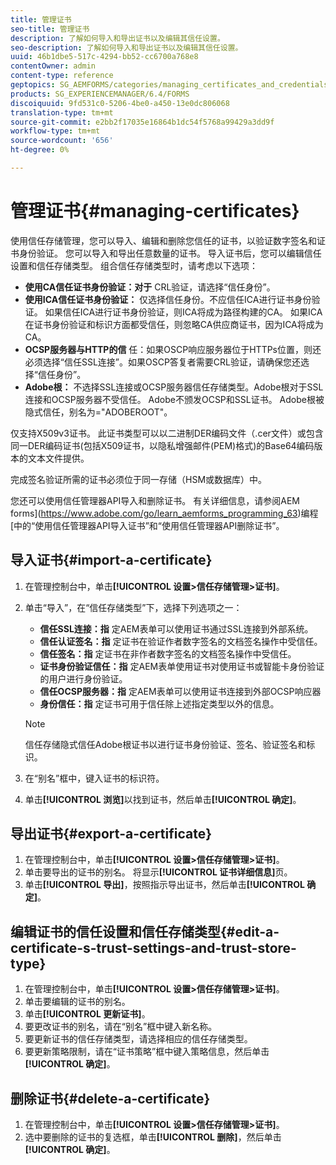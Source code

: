 ```yaml
---
title: 管理证书
seo-title: 管理证书
description: 了解如何导入和导出证书以及编辑其信任设置。
seo-description: 了解如何导入和导出证书以及编辑其信任设置。
uuid: 46b1dbe5-517c-4294-bb52-cc6700a768e8
contentOwner: admin
content-type: reference
geptopics: SG_AEMFORMS/categories/managing_certificates_and_credentials
products: SG_EXPERIENCEMANAGER/6.4/FORMS
discoiquuid: 9fd531c0-5206-4be0-a450-13e0dc806068
translation-type: tm+mt
source-git-commit: e2bb2f17035e16864b1dc54f5768a99429a3dd9f
workflow-type: tm+mt
source-wordcount: '656'
ht-degree: 0%

---
```



# 管理证书{#managing-certificates}

使用信任存储管理，您可以导入、编辑和删除您信任的证书，以验证数字签名和证书身份验证。 您可以导入和导出任意数量的证书。 导入证书后，您可以编辑信任设置和信任存储类型。 组合信任存储类型时，请考虑以下选项：

* **使用CA信任证书身份验证：对于** CRL验证，请选择“信任身份”。
* **使用ICA信任证书身份验证：** 仅选择信任身份。不应信任ICA进行证书身份验证。 如果信任ICA进行证书身份验证，则ICA将成为路径构建的CA。 如果ICA在证书身份验证和标识方面都受信任，则忽略CA供应商证书，因为ICA将成为CA。
* **OCSP服务器与HTTP的信** 任：如果OSCP响应服务器位于HTTPs位置，则还必须选择“信任SSL连接”。如果OSCP答复者需要CRL验证，请确保您还选择“信任身份”。
* **Adobe根：** 不选择SSL连接或OCSP服务器信任存储类型。Adobe根对于SSL连接和OCSP服务器不受信任。 Adobe不颁发OCSP和SSL证书。 Adobe根被隐式信任，别名为=&quot;ADOBEROOT&quot;。

仅支持X509v3证书。 此证书类型可以以二进制DER编码文件（.cer文件）或包含同一DER编码证书(包括X509证书，以隐私增强邮件(PEM)格式)的Base64编码版本的文本文件提供。

完成签名验证所需的证书必须位于同一存储（HSM或数据库）中。

您还可以使用信任管理器API导入和删除证书。 有关详细信息，请参阅AEM forms](https://www.adobe.com/go/learn_aemforms_programming_63)编程[中的“使用信任管理器API导入证书”和“使用信任管理器API删除证书”。

## 导入证书{#import-a-certificate}

1. 在管理控制台中，单击&#x200B;**[!UICONTROL 设置>信任存储管理>证书]**。
1. 单击“导入”，在“信任存储类型”下，选择下列选项之一：

   * **信任SSL连接：指** 定AEM表单可以使用证书通过SSL连接到外部系统。
   * **信任认证签名：指** 定证书在验证作者数字签名的文档签名操作中受信任。
   * **信任签名：指** 定证书在非作者数字签名的文档签名操作中受信任。
   * **证书身份验证信任：指** 定AEM表单使用证书对使用证书或智能卡身份验证的用户进行身份验证。
   * **信任OCSP服务器：指** 定AEM表单可以使用证书连接到外部OCSP响应器
   * **身份信任：指** 定证书可用于信任除上述指定类型以外的信息。

   >[!NOTE]
   >
   >信任存储隐式信任Adobe根证书以进行证书身份验证、签名、验证签名和标识。

1. 在“别名”框中，键入证书的标识符。
1. 单击&#x200B;**[!UICONTROL 浏览]**&#x200B;以找到证书，然后单击&#x200B;**[!UICONTROL 确定]**。

## 导出证书{#export-a-certificate}

1. 在管理控制台中，单击&#x200B;**[!UICONTROL 设置>信任存储管理>证书]**。
1. 单击要导出的证书的别名。 将显示&#x200B;**[!UICONTROL 证书详细信息]**&#x200B;页。
1. 单击&#x200B;**[!UICONTROL 导出]**，按照指示导出证书，然后单击&#x200B;**[!UICONTROL 确定]**。

## 编辑证书的信任设置和信任存储类型{#edit-a-certificate-s-trust-settings-and-trust-store-type}

1. 在管理控制台中，单击&#x200B;**[!UICONTROL 设置>信任存储管理>证书]**。
1. 单击要编辑的证书的别名。
1. 单击&#x200B;**[!UICONTROL 更新证书]**。
1. 要更改证书的别名，请在“别名”框中键入新名称。
1. 要更新证书的信任存储类型，请选择相应的信任存储类型。
1. 要更新策略限制，请在“证书策略”框中键入策略信息，然后单击&#x200B;**[!UICONTROL 确定]**。

## 删除证书{#delete-a-certificate}

1. 在管理控制台中，单击&#x200B;**[!UICONTROL 设置>信任存储管理>证书]**。
1. 选中要删除的证书的复选框，单击&#x200B;**[!UICONTROL 删除]**，然后单击&#x200B;**[!UICONTROL 确定]**。

